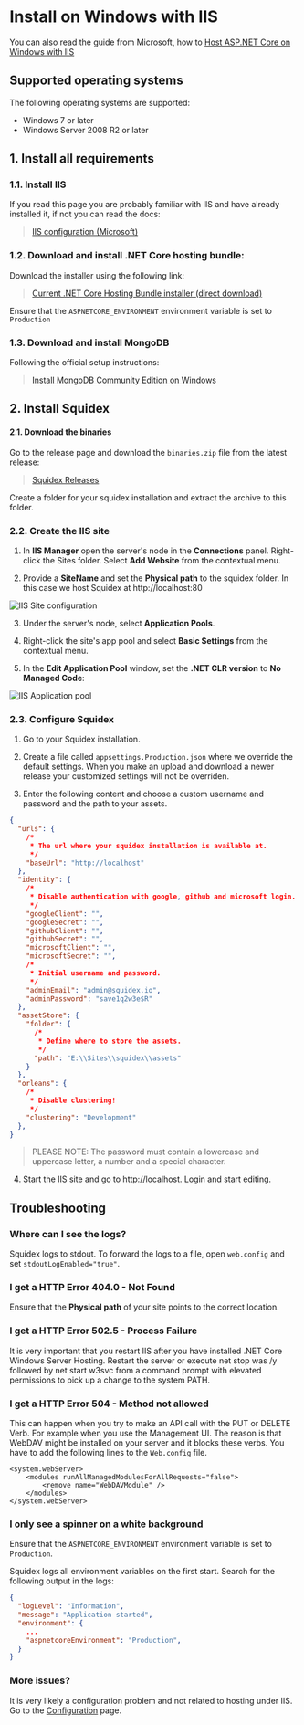 # Install on Windows with IIS

You can also read the guide from Microsoft, how to [Host ASP.NET Core on Windows with IIS](https://docs.microsoft.com/en-US/aspnet/core/host-and-deploy/iis/?view=aspnetcore-2.2#install-the-net-core-hosting-bundle)

## Supported operating systems

The following operating systems are supported:

* Windows 7 or later
* Windows Server 2008 R2 or later

## 1. Install all requirements

### 1.1. Install IIS

If you read this page you are probably familiar with IIS and have already installed it, if not you can read the docs:

> [IIS configuration (Microsoft)](https://docs.microsoft.com/en-US/aspnet/core/host-and-deploy/iis/?view=aspnetcore-2.2#iis-configuration)

### 1.2. Download and install .NET Core hosting bundle: 

Download the installer using the following link:

> [Current .NET Core Hosting Bundle installer (direct download)](https://dotnet.microsoft.com/download/thank-you/dotnet-runtime-2.2.0-windows-hosting-bundle-installer)

Ensure that the `ASPNETCORE_ENVIRONMENT` environment variable is set to `Production`

### 1.3. Download and install MongoDB

Following the official setup instructions:

> [Install MongoDB Community Edition on Windows](https://docs.mongodb.com/manual/tutorial/install-mongodb-on-windows/)

## 2. Install Squidex

#### 2.1. Download the binaries

Go to the release page and download the `binaries.zip` file from the latest release:

> [Squidex Releases](https://github.com/Squidex/squidex/releases)

Create a folder for your squidex installation and extract the archive to this folder.

### 2.2. Create the IIS site

1. In **IIS Manager** open the server's node in the **Connections** panel. Right-click the Sites folder. Select **Add Website** from the contextual menu.

2. Provide a **SiteName** and set the **Physical path** to the squidex folder. In this case we host Squidex at http://localhost:80

![IIS Site configuration](../../images/started/01-iis-site.PNG)

3. Under the server's node, select **Application Pools**.

4. Right-click the site's app pool and select **Basic Settings** from the contextual menu.

5. In the **Edit Application Pool** window, set the **.NET CLR version** to **No Managed Code**:

![IIS Application pool](../../images/started/02-iis-pool.PNG)

### 2.3. Configure Squidex

1. Go to your Squidex installation.

2. Create a file called `appsettings.Production.json` where we override the default settings. When you make an upload and download a newer release your customized settings will not be overriden.

3. Enter the following content and choose a custom username and password and the path to your assets.

```json
{
  "urls": {
    /*
     * The url where your squidex installation is available at.
     */
    "baseUrl": "http://localhost"
  },
  "identity": {
    /*
     * Disable authentication with google, github and microsoft login.
     */
    "googleClient": "",
    "googleSecret": "",
    "githubClient": "",
    "githubSecret": "",
    "microsoftClient": "",
    "microsoftSecret": "",
    /*
     * Initial username and password.
     */
    "adminEmail": "admin@squidex.io",
    "adminPassword": "save1q2w3e$R"
  },
  "assetStore": {
    "folder": {
      /*
       * Define where to store the assets.
       */
      "path": "E:\\Sites\\squidex\\assets"
    }
  },
  "orleans": {
    /*
     * Disable clustering!
     */
    "clustering": "Development"
  },
}
```

> PLEASE NOTE: The password must contain a lowercase and uppercase letter, a number and a special character.

4. Start the IIS site and go to http://localhost. Login and start editing.

## Troubleshooting

### Where can I see the logs?

Squidex logs to stdout. To forward the logs to a file, open `web.config` and set `stdoutLogEnabled="true"`.

### I get a HTTP Error 404.0 - Not Found

Ensure that the **Physical path** of your site points to the correct location.

### I get a HTTP Error 502.5 - Process Failure

It is very important that you restart IIS after you have installed .NET Core Windows Server Hosting. Restart the server or execute net stop was /y followed by net start w3svc from a command prompt with elevated permissions to pick up a change to the system PATH.

### I get a HTTP Error 504 - Method not allowed

This can happen when you try to make an API call with the PUT or DELETE Verb. For example when you use the Management UI. The reason is that WebDAV might be installed on your server and it blocks these verbs. You have to add the following lines to the `Web.config` file.

    <system.webServer>
        <modules runAllManagedModulesForAllRequests="false">
            <remove name="WebDAVModule" />
        </modules>
    </system.webServer>

### I only see a spinner on a white background

Ensure that the `ASPNETCORE_ENVIRONMENT` environment variable is set to `Production`.

Squidex logs all environment variables on the first start. Search for the following output in the logs:

```json
{
  "logLevel": "Information",
  "message": "Application started",
  "environment": {
    ...
    "aspnetcoreEnvironment": "Production",
  }
}
```

### More issues? 

It is very likely a configuration problem and not related to hosting under IIS. Go to the [Configuration](configuration.md) page.